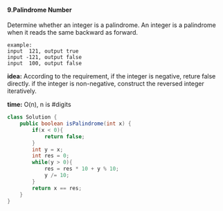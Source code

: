 #### 9.Palindrome Number
Determine whether an integer is a palindrome. An integer is a palindrome when it reads the same backward as forward.
```
example:
input  121, output true
input -121, output false
input  100, output false
```
__idea:__ According to the requirement, if the integer is negative, reture false directly. if the integer is non-negative, construct the reversed integer iteratively.

__time:__ O(n), n is #digits
```java
class Solution {
    public boolean isPalindrome(int x) {
        if(x < 0){
            return false;
        }
        int y = x;
        int res = 0;
        while(y > 0){
            res = res * 10 + y % 10;
            y /= 10;
        }
        return x == res;
    }
}
```
